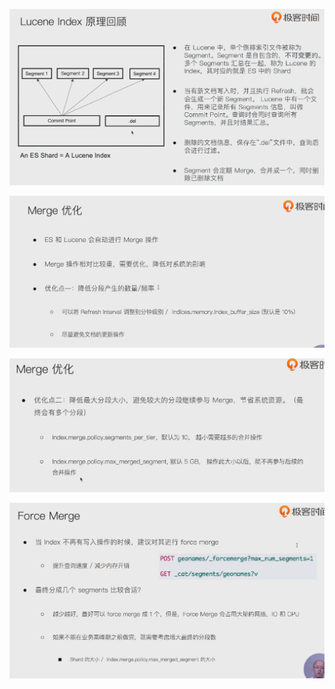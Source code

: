 ![image-20221109161908737](img/image-20221109161908737.png)

![image-20221109161916551](img/image-20221109161916551.png)

![image-20221109161950211](img/image-20221109161950211.png)

![image-20221109162027163](img/image-20221109162027163.png)